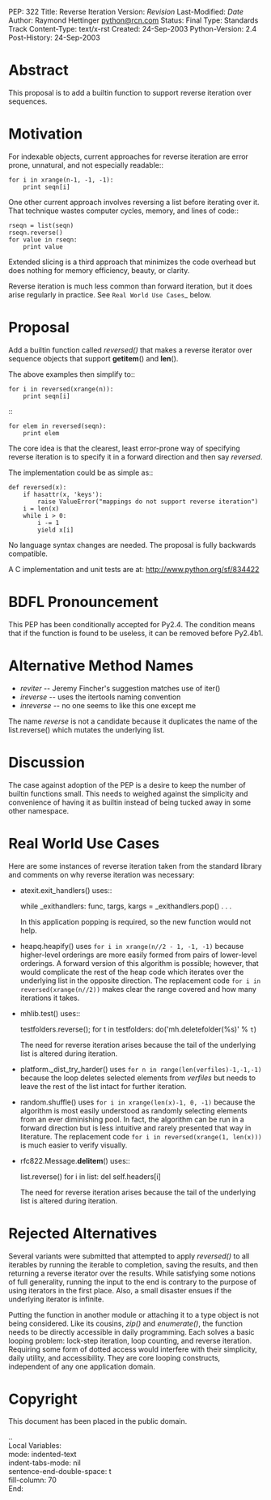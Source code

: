 PEP: 322
Title: Reverse Iteration
Version: $Revision$
Last-Modified: $Date$
Author: Raymond Hettinger <python@rcn.com>
Status: Final
Type: Standards Track
Content-Type: text/x-rst
Created: 24-Sep-2003
Python-Version: 2.4
Post-History: 24-Sep-2003


Abstract
========

This proposal is to add a builtin function to support reverse
iteration over sequences.


Motivation
==========

For indexable objects, current approaches for reverse iteration are
error prone, unnatural, and not especially readable::

    for i in xrange(n-1, -1, -1):
        print seqn[i]

One other current approach involves reversing a list before iterating
over it.  That technique wastes computer cycles, memory, and lines of
code::

    rseqn = list(seqn)
    rseqn.reverse()
    for value in rseqn:
        print value

Extended slicing is a third approach that minimizes the code overhead
but does nothing for memory efficiency, beauty, or clarity.

Reverse iteration is much less common than forward iteration, but it
does arise regularly in practice.  See `Real World Use Cases`_ below.


Proposal
========

Add a builtin function called *reversed()* that makes a reverse
iterator over sequence objects that support __getitem__() and
__len__().

The above examples then simplify to::

    for i in reversed(xrange(n)):
        print seqn[i]

::

    for elem in reversed(seqn):
        print elem

The core idea is that the clearest, least error-prone way of specifying
reverse iteration is to specify it in a forward direction and then say
*reversed*.

The implementation could be as simple as::

    def reversed(x):
        if hasattr(x, 'keys'):
            raise ValueError("mappings do not support reverse iteration")
        i = len(x)
        while i > 0:
            i -= 1
            yield x[i]

No language syntax changes are needed.  The proposal is fully backwards
compatible.

A C implementation and unit tests are at:  http://www.python.org/sf/834422

BDFL Pronouncement
==================

This PEP has been conditionally accepted for Py2.4.  The condition means
that if the function is found to be useless, it can be removed before
Py2.4b1.


Alternative Method Names
========================

* *reviter*  -- Jeremy Fincher's suggestion matches use of iter()
* *ireverse* -- uses the itertools naming convention
* *inreverse* -- no one seems to like this one except me

The name *reverse* is not a candidate because it duplicates the name
of the list.reverse() which mutates the underlying list.


Discussion
==========

The case against adoption of the PEP is a desire to keep the number of
builtin functions small.  This needs to weighed against the simplicity
and convenience of having it as builtin instead of being tucked away in
some other namespace.


Real World Use Cases
====================

Here are some instances of reverse iteration taken from the standard
library and comments on why reverse iteration was necessary:

* atexit.exit_handlers() uses::

    while _exithandlers:
        func, targs, kargs = _exithandlers.pop()
            . . .

  In this application popping is required, so the new function would
  not help.

* heapq.heapify() uses ``for i in xrange(n//2 - 1, -1, -1)`` because
  higher-level orderings are more easily formed from pairs of
  lower-level orderings.  A forward version of this algorithm is
  possible; however, that would complicate the rest of the heap code
  which iterates over the underlying list in the opposite direction.
  The replacement code ``for i in reversed(xrange(n//2))`` makes
  clear the range covered and how many iterations it takes.

* mhlib.test() uses::

    testfolders.reverse();
    for t in testfolders:
        do('mh.deletefolder(%s)' % `t`)

  The need for reverse iteration arises because the tail of the
  underlying list is altered during iteration.

* platform._dist_try_harder() uses
  ``for n in range(len(verfiles)-1,-1,-1)`` because the loop deletes
  selected elements from *verfiles* but needs to leave the rest of
  the list intact for further iteration.

* random.shuffle() uses ``for i in xrange(len(x)-1, 0, -1)`` because
  the algorithm is most easily understood as randomly selecting
  elements from an ever diminishing pool.  In fact, the algorithm can
  be run in a forward direction but is less intuitive and rarely
  presented that way in literature.  The replacement code
  ``for i in reversed(xrange(1, len(x)))`` is much easier
  to verify visually.

* rfc822.Message.__delitem__() uses::

    list.reverse()
    for i in list:
        del self.headers[i]

  The need for reverse iteration arises because the tail of the
  underlying list is altered during iteration.


Rejected Alternatives
=====================

Several variants were submitted that attempted to apply *reversed()*
to all iterables by running the iterable to completion, saving the
results, and then returning a reverse iterator over the results.
While satisfying some notions of full generality, running the input
to the end is contrary to the purpose of using iterators
in the first place.  Also, a small disaster ensues if the underlying
iterator is infinite.

Putting the function in another module or attaching it to a type object
is not being considered.  Like its cousins, *zip()* and *enumerate()*,
the function needs to be directly accessible in daily programming.  Each
solves a basic looping problem:  lock-step iteration, loop counting, and
reverse iteration.  Requiring some form of dotted access would interfere
with their simplicity, daily utility, and accessibility.  They are core
looping constructs, independent of any one application domain.


Copyright
=========

This document has been placed in the public domain.



..  
   Local Variables:  
   mode: indented-text  
   indent-tabs-mode: nil  
   sentence-end-double-space: t  
   fill-column: 70  
   End:  

